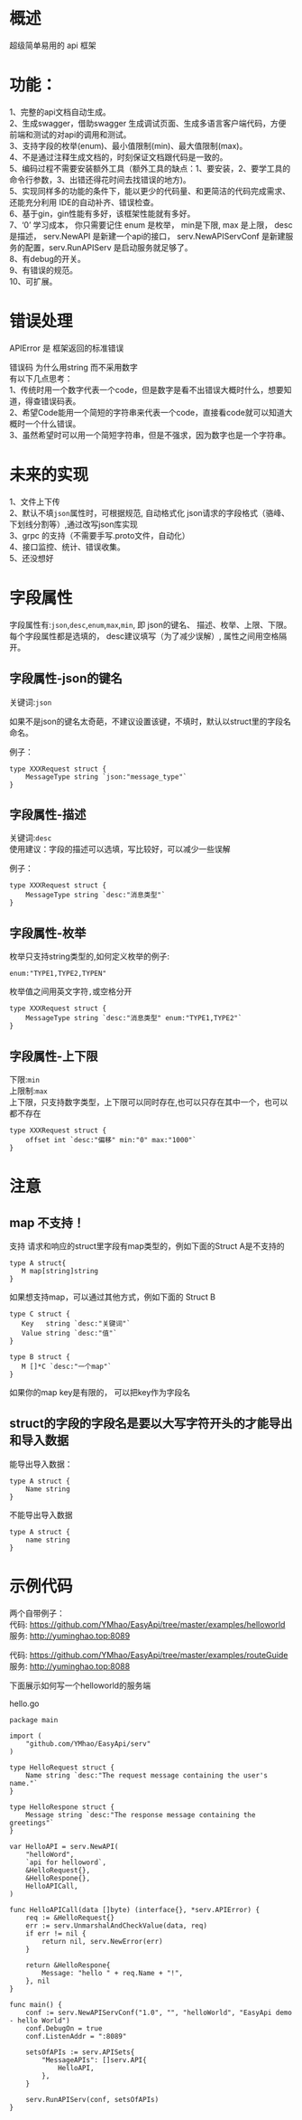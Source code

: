 # 概述

超级简单易用的 api 框架

# 功能：
1、完整的api文档自动生成。   
2、生成swagger，借助swagger 生成调试页面、生成多语言客户端代码，方便前端和测试的对api的调用和测试。   
3、支持字段的枚举(enum)、最小值限制(min)、最大值限制(max)。   
4、不是通过注释生成文档的，时刻保证文档跟代码是一致的。   
5、编码过程不需要安装额外工具（额外工具的缺点：1、要安装，2、要学工具的命令行参数，3、出错还得花时间去找错误的地方)。    
5、实现同样多的功能的条件下，能以更少的代码量、和更简洁的代码完成需求、还能充分利用 IDE的自动补齐、错误检查。    
6、基于gin，gin性能有多好，该框架性能就有多好。   
7、‘0’ 学习成本， 你只需要记住 enum 是枚举， min是下限, max 是上限， desc是描述， serv.NewAPI 是新建一个api的接口， serv.NewAPIServConf 是新建服务的配置，serv.RunAPIServ 是启动服务就足够了。   
8、有debug的开关。   
9、有错误的规范。    
10、可扩展。   

# 错误处理

APIError 是 框架返回的标准错误   

错误码 为什么用string 而不采用数字    
有以下几点思考：   
1、传统时用一个数字代表一个code，但是数字是看不出错误大概时什么，想要知道，得查错误码表。   
2、希望Code能用一个简短的字符串来代表一个code，直接看code就可以知道大概时一个什么错误。   
3、虽然希望时可以用一个简短字符串，但是不强求，因为数字也是一个字符串。

# 未来的实现

1、文件上下传  
2、默认不填`json`属性时，可根据规范, 自动格式化 json请求的字段格式（骆峰、下划线分割等）,通过改写json库实现   
3、grpc 的支持（不需要手写.proto文件，自动化）   
4、接口监控、统计、错误收集。   
5、还没想好  

# 字段属性

字段属性有:`json`,`desc`,`enum`,`max`,`min`, 即 json的键名、 描述、枚举、上限、下限。   
每个字段属性都是选填的， desc建议填写（为了减少误解）, 属性之间用空格隔开。   

## 字段属性-json的键名

关键词:`json`   

如果不是json的键名太奇葩，不建议设置该键，不填时，默认以struct里的字段名命名。   

例子：

```golang
type XXXRequest struct {
	MessageType string `json:"message_type"`
}
```

## 字段属性-描述

关键词:`desc`   
使用建议：字段的描述可以选填，写比较好，可以减少一些误解   

例子：

```golang
type XXXRequest struct {
	MessageType string `desc:"消息类型"`
}
```

## 字段属性-枚举

枚举只支持string类型的,如何定义枚举的例子:   

`enum:"TYPE1,TYPE2,TYPEN"`

枚举值之间用英文字符`,`或空格分开   
```golang
type XXXRequest struct {
	MessageType string `desc:"消息类型" enum:"TYPE1,TYPE2"`
}
```

## 字段属性-上下限

下限:`min`   
上限制:`max`   
上下限，只支持数字类型，上下限可以同时存在,也可以只存在其中一个，也可以都不存在   

```golang
type XXXRequest struct {
	offset int `desc:"偏移" min:"0" max:"1000"`
}
```

# 注意 

## map 不支持！

 支持 请求和响应的struct里字段有map类型的，例如下面的Struct A是不支持的   
 ```golang
 type A struct{
	M map[string]string
 }
 ```
如果想支持map，可以通过其他方式，例如下面的 Struct B  

 ```golang
type C struct {
	Key   string `desc:"关键词"`
	Value string `desc:"值"`
}

 type B struct {
	M []*C `desc:"一个map"`
 }
 ```

 如果你的map key是有限的， 可以把key作为字段名   

## struct的字段的字段名是要以大写字符开头的才能导出和导入数据

能导出导入数据：
```golang
type A struct {
	Name string
}
```

不能导出导入数据
```golang
type A struct {
	name string
}
```


# 示例代码

两个自带例子：   
代码: https://github.com/YMhao/EasyApi/tree/master/examples/helloworld   
服务: http://yuminghao.top:8089


代码: https://github.com/YMhao/EasyApi/tree/master/examples/routeGuide   
服务: http://yuminghao.top:8088


下面展示如何写一个helloworld的服务端   

hello.go
```
package main

import (
	"github.com/YMhao/EasyApi/serv"
)

type HelloRequest struct {
	Name string `desc:"The request message containing the user's name."`
}

type HelloRespone struct {
	Message string `desc:"The response message containing the greetings"`
}

var HelloAPI = serv.NewAPI(
	"helloWord",
	`api for helloword`,
	&HelloRequest{},
	&HelloRespone{},
	HelloAPICall,
)

func HelloAPICall(data []byte) (interface{}, *serv.APIError) {
	req := &HelloRequest{}
	err := serv.UnmarshalAndCheckValue(data, req)
	if err != nil {
		return nil, serv.NewError(err)
	}

	return &HelloRespone{
		Message: "hello " + req.Name + "!",
	}, nil
}

func main() {
	conf := serv.NewAPIServConf("1.0", "", "helloWorld", "EasyApi demo - hello World")
	conf.DebugOn = true
	conf.ListenAddr = ":8089"

	setsOfAPIs := serv.APISets{
		"MessageAPIs": []serv.API{
			HelloAPI,
		},
	}

	serv.RunAPIServ(conf, setsOfAPIs)
}

```
